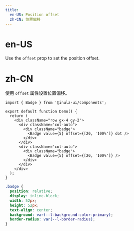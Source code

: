 ```yaml
---
title:
  en-US: Position offset
  zh-CN: 位置偏移
---
```


# en-US

Use the `offset` prop to set the position offset.

# zh-CN

使用 `offset` 属性设置位置偏移。

```tsx
import { Badge } from '@inula-ui/components';

export default function Demo() {
  return (
    <div className="row gx-4 gy-2">
      <div className="col-auto">
        <div className="badge">
          <Badge value={5} offset={[20, '100%']} dot />
        </div>
      </div>
      <div className="col-auto">
        <div className="badge">
          <Badge value={5} offset={[20, '100%']} />
        </div>
      </div>
    </div>
  );
}
```

```scss
.badge {
  position: relative;
  display: inline-block;
  width: 52px;
  height: 52px;
  text-align: center;
  background: var(--l-background-color-primary);
  border-radius: var(--l-border-radius);
}
```
